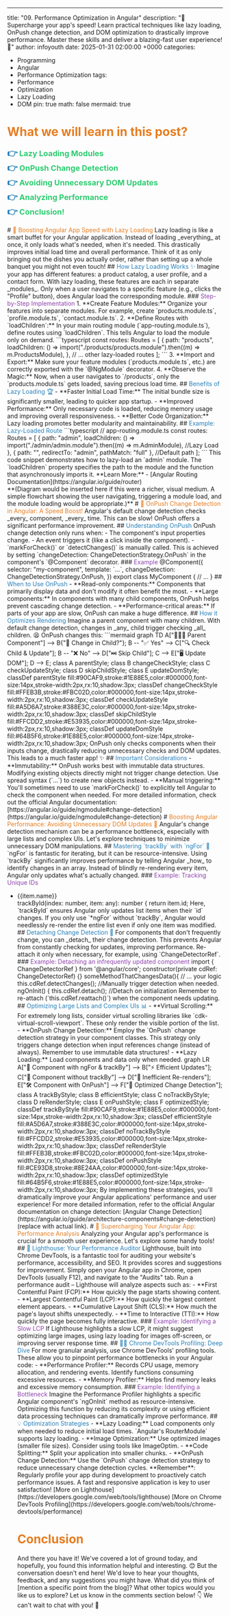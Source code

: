 ---

title: "09. Performance Optimization in Angular"
description: "🚀 Supercharge your app's speed! Learn practical techniques like lazy loading, OnPush change detection, and DOM optimization to drastically improve performance. Master these skills and deliver a blazing-fast user experience! 🚀"
author: infoyouth
date: 2025-01-31 02:00:00 +0000
categories:

- Programming
- Angular
- Performance Optimization
  tags:
- Performance
- Optimization
- Lazy Loading
- DOM
  pin: true
  math: false
  mermaid: true

# <span style="color:#e67e22;">What we will learn in this post?</span>

<ul style='list-style-type: none; padding-left: 0;'>
<li><span style='color: #2980b9; font-size: 20px; font-weight: bold;'>👉</span> <span style='color: #2ecc71; font-size: 18px; font-weight: bold;'>Lazy Loading Modules</span></li>
<li><span style='color: #2980b9; font-size: 20px; font-weight: bold;'>👉</span> <span style='color: #2ecc71; font-size: 18px; font-weight: bold;'>OnPush Change Detection</span></li>
<li><span style='color: #2980b9; font-size: 20px; font-weight: bold;'>👉</span> <span style='color: #2ecc71; font-size: 18px; font-weight: bold;'>Avoiding Unnecessary DOM Updates</span></li>
<li><span style='color: #2980b9; font-size: 20px; font-weight: bold;'>👉</span> <span style='color: #2ecc71; font-size: 18px; font-weight: bold;'>Analyzing Performance</span></li>
<li><span style='color: #2980b9; font-size: 20px; font-weight: bold;'>👉</span> <span style='color: #2ecc71; font-size: 18px; font-weight: bold;'>Conclusion!</span></li>
</ul>
# <span style="color:#e67e22">🚀 Boosting Angular App Speed with Lazy Loading</span>
Lazy loading is like a smart buffet for your Angular application. Instead of loading _everything_ at once, it only loads what's needed, when it's needed. This drastically improves initial load time and overall performance. Think of it as only bringing out the dishes you actually order, rather than setting up a whole banquet you might not even touch!
## <span style="color:#2980b9">How Lazy Loading Works ✨</span>
Imagine your app has different features: a product catalog, a user profile, and a contact form. With lazy loading, these features are each in separate _modules_. Only when a user navigates to a specific feature (e.g., clicks the "Profile" button), does Angular load the corresponding module.
### <span style="color:#8e44ad">Step-by-Step Implementation</span>
1. **Create Feature Modules:** Organize your features into separate modules. For example, create `products.module.ts`, `profile.module.ts`, `contact.module.ts`.
2. **Define Routes with `loadChildren`:** In your main routing module (`app-routing.module.ts`), define routes using `loadChildren`. This tells Angular to load the module only on demand.
   ```typescript
   const routes: Routes = [
     {
       path: "products",
       loadChildren: () =>
         import("./products/products.module").then((m) => m.ProductsModule),
     },
     // ... other lazy-loaded routes
   ];
   ```
3. **Import and Export:** Make sure your feature modules (`products.module.ts`, etc.) are correctly exported with the `@NgModule` decorator.
4. **Observe the Magic:** Now, when a user navigates to `/products`, only the `products.module.ts` gets loaded, saving precious load time.
## <span style="color:#2980b9">Benefits of Lazy Loading 🏆</span>
- **Faster Initial Load Time:** The initial bundle size is significantly smaller, leading to quicker app startup.
- **Improved Performance:** Only necessary code is loaded, reducing memory usage and improving overall responsiveness.
- **Better Code Organization:** Lazy loading promotes better modularity and maintainability.
## <span style="color:#2980b9">Example: Lazy-Loaded Route</span>
```typescript
// app-routing.module.ts
const routes: Routes = [
  {
    path: "admin",
    loadChildren: () =>
      import("./admin/admin.module").then((m) => m.AdminModule), //Lazy Load
  },
  { path: "", redirectTo: "admin", pathMatch: "full" }, //Default path
];
```
This code snippet demonstrates how to lazy-load an `admin` module. The `loadChildren` property specifies the path to the module and the function that asynchronously imports it.
**Learn More:**
- [Angular Routing Documentation](https://angular.io/guide/router)
<br>
**(Diagram would be inserted here if this were a richer, visual medium. A simple flowchart showing the user navigating, triggering a module load, and the module loading would be appropriate.)**
# <span style="color:#e67e22">🚀 OnPush Change Detection in Angular: A Speed Boost!</span>
Angular's default change detection checks _every_ component, _every_ time. This can be slow! OnPush offers a significant performance improvement.
## <span style="color:#2980b9">Understanding OnPush</span>
OnPush change detection only runs when:
- The component's input properties change.
- An event triggers it (like a click inside the component).
- `markForCheck()` or `detectChanges()` is manually called.
This is achieved by setting `changeDetection: ChangeDetectionStrategy.OnPush` in the component's `@Component` decorator.
### <span style="color:#8e44ad">Example</span>
@Component({
  selector: "my-component",
  template: `...`,
  changeDetection: ChangeDetectionStrategy.OnPush,
})
export class MyComponent {
  // ...
}
## <span style="color:#2980b9">When to Use OnPush</span>
- **Read-only components:** Components that primarily display data and don't modify it often benefit the most.
- **Large components:** In components with many child components, OnPush helps prevent cascading change detection.
- **Performance-critical areas:** If parts of your app are slow, OnPush can make a huge difference.
## <span style="color:#2980b9">How it Optimizes Rendering</span>
Imagine a parent component with many children. With default change detection, changes in _any_ child trigger checking _all_ children. 😫 OnPush changes this:
```mermaid
graph TD
    A["👨‍👩‍👧 Parent Component"] --> B{"🔄 Change in Child?"};
    B -- "✅ Yes" --> C["🔍 Check Child & Update"];
    B -- "❌ No" --> D["⏭️ Skip Child"];
    C --> E["🖥️ Update DOM"];
    D --> E;
    class A parentStyle;
    class B changeCheckStyle;
    class C checkUpdateStyle;
    class D skipChildStyle;
    class E updateDomStyle;
    classDef parentStyle fill:#90CAF9,stroke:#1E88E5,color:#000000,font-size:14px,stroke-width:2px,rx:10,shadow:3px;
    classDef changeCheckStyle fill:#FFEB3B,stroke:#FBC02D,color:#000000,font-size:14px,stroke-width:2px,rx:10,shadow:3px;
    classDef checkUpdateStyle fill:#A5D6A7,stroke:#388E3C,color:#000000,font-size:14px,stroke-width:2px,rx:10,shadow:3px;
    classDef skipChildStyle fill:#FFCDD2,stroke:#E53935,color:#000000,font-size:14px,stroke-width:2px,rx:10,shadow:3px;
    classDef updateDomStyle fill:#64B5F6,stroke:#1E88E5,color:#000000,font-size:14px,stroke-width:2px,rx:10,shadow:3px;
OnPush only checks components when their inputs change, drastically reducing unnecessary checks and DOM updates. This leads to a much faster app! ✨
## <span style="color:#2980b9">Important Considerations</span>
- **Immutability:** OnPush works best with immutable data structures. Modifying existing objects directly might not trigger change detection. Use spread syntax (`...`) to create new objects instead.
- **Manual triggering:** You'll sometimes need to use `markForCheck()` to explicitly tell Angular to check the component when needed.
For more detailed information, check out the official Angular documentation: [https://angular.io/guide/ngmodule#change-detection](https://angular.io/guide/ngmodule#change-detection)
# <span style="color:#e67e22">Boosting Angular Performance: Avoiding Unnecessary DOM Updates 🚀</span>
Angular's change detection mechanism can be a performance bottleneck, especially with large lists and complex UIs. Let's explore techniques to minimize unnecessary DOM manipulations.
## <span style="color:#2980b9">Mastering `trackBy` with `ngFor` 🎯</span>
`ngFor` is fantastic for iterating, but it can be resource-intensive. Using `trackBy` significantly improves performance by telling Angular _how_ to identify changes in an array. Instead of blindly re-rendering every item, Angular only updates what's actually changed.
### <span style="color:#8e44ad">Example: Tracking Unique IDs</span>
<ul *ngFor="let item of items; trackBy: trackById">
  <li>{{item.name}}</li>
trackById(index: number, item: any): number {
  return item.id;
Here, `trackById` ensures Angular only updates list items when their `id` changes. If you only use `*ngFor` without `trackBy`, Angular would needlessly re-render the entire list even if only one item was modified.
## <span style="color:#2980b9">Detaching Change Detection 🔌</span>
For components that don't frequently change, you can _detach_ their change detection. This prevents Angular from constantly checking for updates, improving performance. Re-attach it only when necessary, for example, using `ChangeDetectorRef`.
### <span style="color:#8e44ad">Example: Detaching an infrequently updated component</span>
import { ChangeDetectorRef } from '@angular/core';
constructor(private cdRef: ChangeDetectorRef) {}
someMethodThatChangesData(){
  // ... your logic
  this.cdRef.detectChanges(); //Manually trigger detection when needed.
ngOnInit() {
  this.cdRef.detach(); //Detach on initialization
Remember to re-attach (`this.cdRef.reattach()`) when the component needs updating.
## <span style="color:#2980b9">Optimizing Large Lists and Complex UIs 📊</span>
- **Virtual Scrolling:** For extremely long lists, consider virtual scrolling libraries like `cdk-virtual-scroll-viewport`. These only render the visible portion of the list.
- **OnPush Change Detection:** Employ the `OnPush` change detection strategy in your component classes. This strategy only triggers change detection when input references change (instead of always). Remember to use immutable data structures!
- **Lazy Loading:** Load components and data only when needed.
graph LR
    A["🧩 Component with ngFor & trackBy"] --> B["⚡ Efficient Updates"];
    C["🚫 Component without trackBy"] --> D["🔁 Inefficient Re-renders"];
    E["🛠️ Component with OnPush"] --> F["🚀 Optimized Change Detection"];
    class A trackByStyle;
    class B efficientStyle;
    class C noTrackByStyle;
    class D reRenderStyle;
    class E onPushStyle;
    class F optimizedStyle;
    classDef trackByStyle fill:#90CAF9,stroke:#1E88E5,color:#000000,font-size:14px,stroke-width:2px,rx:10,shadow:3px;
    classDef efficientStyle fill:#A5D6A7,stroke:#388E3C,color:#000000,font-size:14px,stroke-width:2px,rx:10,shadow:3px;
    classDef noTrackByStyle fill:#FFCDD2,stroke:#E53935,color:#000000,font-size:14px,stroke-width:2px,rx:10,shadow:3px;
    classDef reRenderStyle fill:#FFEB3B,stroke:#FBC02D,color:#000000,font-size:14px,stroke-width:2px,rx:10,shadow:3px;
    classDef onPushStyle fill:#CE93D8,stroke:#8E24AA,color:#000000,font-size:14px,stroke-width:2px,rx:10,shadow:3px;
    classDef optimizedStyle fill:#64B5F6,stroke:#1E88E5,color:#000000,font-size:14px,stroke-width:2px,rx:10,shadow:3px;
By implementing these strategies, you'll dramatically improve your Angular applications' performance and user experience! For more detailed information, refer to the official Angular documentation on change detection: [Angular Change Detection](https://angular.io/guide/architecture-components#change-detection) (replace with actual link).
# <span style="color:#e67e22">🚀 Supercharging Your Angular App: Performance Analysis</span>
Analyzing your Angular app's performance is crucial for a smooth user experience. Let's explore some handy tools!
## <span style="color:#2980b9">🔬 Lighthouse: Your Performance Auditor</span>
Lighthouse, built into Chrome DevTools, is a fantastic tool for auditing your website's performance, accessibility, and SEO. It provides scores and suggestions for improvement. Simply open your Angular app in Chrome, open DevTools (usually F12), and navigate to the "Audits" tab. Run a performance audit – Lighthouse will analyze aspects such as:
- **First Contentful Paint (FCP):** How quickly the page starts showing content.
- **Largest Contentful Paint (LCP):** How quickly the largest content element appears.
- **Cumulative Layout Shift (CLS):** How much the page's layout shifts unexpectedly.
- **Time to Interactive (TTI):** How quickly the page becomes fully interactive.
### <span style="color:#8e44ad">Example: Identifying a Slow LCP</span>
If Lighthouse highlights a slow LCP, it might suggest optimizing large images, using lazy loading for images off-screen, or improving server response time.
## <span style="color:#2980b9">🕵️‍♂️ Chrome DevTools Profiling: Deep Dive</span>
For more granular analysis, use Chrome DevTools' profiling tools. These allow you to pinpoint performance bottlenecks in your Angular code:
- **Performance Profiler:** Records CPU usage, memory allocation, and rendering events. Identify functions consuming excessive resources.
- **Memory Profiler:** Helps find memory leaks and excessive memory consumption.
### <span style="color:#8e44ad">Example: Identifying a Bottleneck</span>
Imagine the Performance Profiler highlights a specific Angular component's `ngOnInit` method as resource-intensive. Optimizing this function by reducing its complexity or using efficient data processing techniques can dramatically improve performance.
## <span style="color:#2980b9">💡 Optimization Strategies</span>
- **Lazy Loading:** Load components only when needed to reduce initial load times. `Angular's RouterModule` supports lazy loading.
- **Image Optimization:** Use optimized images (smaller file sizes). Consider using tools like ImageOptim.
- **Code Splitting:** Split your application into smaller chunks.
- **OnPush Change Detection:** Use the `OnPush` change detection strategy to reduce unnecessary change detection cycles.
**Remember**: Regularly profile your app during development to proactively catch performance issues. A fast and responsive application is key to user satisfaction!
[More on Lighthouse](https://developers.google.com/web/tools/lighthouse)
[More on Chrome DevTools Profiling](https://developers.google.com/web/tools/chrome-devtools/performance)
<h1><span style='color:#e67e22'>Conclusion</span></h1>
And there you have it! We've covered a lot of ground today, and hopefully, you found this information helpful and interesting. 😊 But the conversation doesn't end here! We'd love to hear your thoughts, feedback, and any suggestions you might have. What did you think of [mention a specific point from the blog]? What other topics would you like us to explore? Let us know in the comments section below! 👇 We can't wait to chat with you! 🎉
